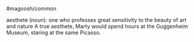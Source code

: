 #magoosh/common

aesthete (noun): one who professes great sensitivity to the beauty of art and nature 
A true aesthete, Marty would spend hours at the Guggenheim Museum, staring at the same Picasso. 
